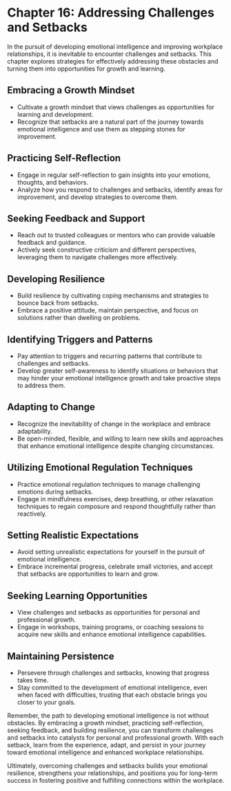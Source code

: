 Chapter 16: Addressing Challenges and Setbacks
==============================================

In the pursuit of developing emotional intelligence and improving workplace relationships, it is inevitable to encounter challenges and setbacks. This chapter explores strategies for effectively addressing these obstacles and turning them into opportunities for growth and learning.

**Embracing a Growth Mindset**
------------------------------

* Cultivate a growth mindset that views challenges as opportunities for learning and development.
* Recognize that setbacks are a natural part of the journey towards emotional intelligence and use them as stepping stones for improvement.

**Practicing Self-Reflection**
------------------------------

* Engage in regular self-reflection to gain insights into your emotions, thoughts, and behaviors.
* Analyze how you respond to challenges and setbacks, identify areas for improvement, and develop strategies to overcome them.

**Seeking Feedback and Support**
--------------------------------

* Reach out to trusted colleagues or mentors who can provide valuable feedback and guidance.
* Actively seek constructive criticism and different perspectives, leveraging them to navigate challenges more effectively.

**Developing Resilience**
-------------------------

* Build resilience by cultivating coping mechanisms and strategies to bounce back from setbacks.
* Embrace a positive attitude, maintain perspective, and focus on solutions rather than dwelling on problems.

**Identifying Triggers and Patterns**
-------------------------------------

* Pay attention to triggers and recurring patterns that contribute to challenges and setbacks.
* Develop greater self-awareness to identify situations or behaviors that may hinder your emotional intelligence growth and take proactive steps to address them.

**Adapting to Change**
----------------------

* Recognize the inevitability of change in the workplace and embrace adaptability.
* Be open-minded, flexible, and willing to learn new skills and approaches that enhance emotional intelligence despite changing circumstances.

**Utilizing Emotional Regulation Techniques**
---------------------------------------------

* Practice emotional regulation techniques to manage challenging emotions during setbacks.
* Engage in mindfulness exercises, deep breathing, or other relaxation techniques to regain composure and respond thoughtfully rather than reactively.

**Setting Realistic Expectations**
----------------------------------

* Avoid setting unrealistic expectations for yourself in the pursuit of emotional intelligence.
* Embrace incremental progress, celebrate small victories, and accept that setbacks are opportunities to learn and grow.

**Seeking Learning Opportunities**
----------------------------------

* View challenges and setbacks as opportunities for personal and professional growth.
* Engage in workshops, training programs, or coaching sessions to acquire new skills and enhance emotional intelligence capabilities.

**Maintaining Persistence**
---------------------------

* Persevere through challenges and setbacks, knowing that progress takes time.
* Stay committed to the development of emotional intelligence, even when faced with difficulties, trusting that each obstacle brings you closer to your goals.

Remember, the path to developing emotional intelligence is not without obstacles. By embracing a growth mindset, practicing self-reflection, seeking feedback, and building resilience, you can transform challenges and setbacks into catalysts for personal and professional growth. With each setback, learn from the experience, adapt, and persist in your journey toward emotional intelligence and enhanced workplace relationships.

Ultimately, overcoming challenges and setbacks builds your emotional resilience, strengthens your relationships, and positions you for long-term success in fostering positive and fulfilling connections within the workplace.
